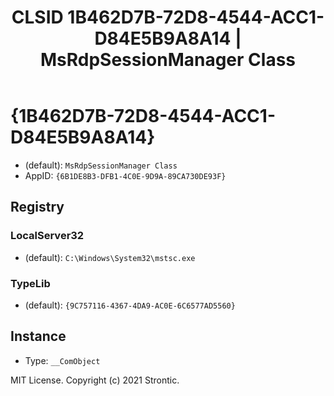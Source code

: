 ﻿---
title: "CLSID 1B462D7B-72D8-4544-ACC1-D84E5B9A8A14 | MsRdpSessionManager Class"
excerpt: What is COM-Object CLSID 1B462D7B-72D8-4544-ACC1-D84E5B9A8A14?
---

# {1B462D7B-72D8-4544-ACC1-D84E5B9A8A14}

* (default): `MsRdpSessionManager Class`
* AppID: `{6B1DE8B3-DFB1-4C0E-9D9A-89CA730DE93F}`

## Registry


### LocalServer32

* (default): `C:\Windows\System32\mstsc.exe`

### TypeLib

* (default): `{9C757116-4367-4DA9-AC0E-6C6577AD5560}`

## Instance

* Type: `__ComObject`

MIT License. Copyright (c) 2021 Strontic.


